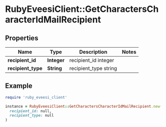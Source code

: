 # RubyEveesiClient::GetCharactersCharacterIdMailRecipient

## Properties

| Name | Type | Description | Notes |
| ---- | ---- | ----------- | ----- |
| **recipient_id** | **Integer** | recipient_id integer |  |
| **recipient_type** | **String** | recipient_type string |  |

## Example

```ruby
require 'ruby_eveesi_client'

instance = RubyEveesiClient::GetCharactersCharacterIdMailRecipient.new(
  recipient_id: null,
  recipient_type: null
)
```


